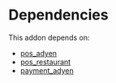 # Dependencies

This addon depends on:

- [pos_adyen](https://github.com/bringout/oca-ocb-pos/tree/8e3c420e50146ad6887d3e14c2929a735e316fc1/odoo-bringout-oca-ocb-pos_adyen)
- [pos_restaurant](https://github.com/bringout/oca-ocb-pos/tree/8e3c420e50146ad6887d3e14c2929a735e316fc1/odoo-bringout-oca-ocb-pos_restaurant)
- [payment_adyen](../../odoo-bringout-oca-ocb-payment_adyen)
